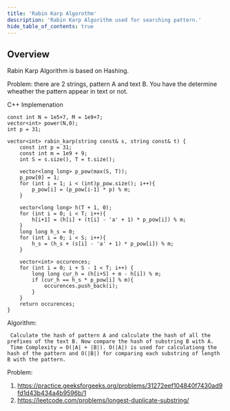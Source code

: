 ```yaml
---
title: 'Rabin Karp Algorothm'
description: 'Rabin Karp Algorithm used for searching pattern.'
hide_table_of_contents: true
---
```


<TutorialAuthors names="@<Yash Gautam>"/>

## Overview

Rabin Karp Algorithm is based on Hashing.


Problem: there are 2 strings, pattern A and text B. You have the determine wheather the pattern appear in text or not.

<Tabs>
<TabItem value="cpp" label="C++">
<SolutionAuthor name="Yash Gautam"/>

C++ Implemenation

    const int N = 1e5+7, M = 1e9+7;
    vector<int> power(N,0);
    int p = 31;

    vector<int> rabin_karp(string const& s, string const& t) {
        const int p = 31; 
        const int m = 1e9 + 9;
        int S = s.size(), T = t.size();

        vector<long long> p_pow(max(S, T)); 
        p_pow[0] = 1; 
        for (int i = 1; i < (int)p_pow.size(); i++){ 
            p_pow[i] = (p_pow[i-1] * p) % m;
        }

        vector<long long> h(T + 1, 0); 
        for (int i = 0; i < T; i++){
            h[i+1] = (h[i] + (t[i] - 'a' + 1) * p_pow[i]) % m; 
        }
        long long h_s = 0; 
        for (int i = 0; i < S; i++){
            h_s = (h_s + (s[i] - 'a' + 1) * p_pow[i]) % m; 
        }

        vector<int> occurences;
        for (int i = 0; i + S - 1 < T; i++) { 
            long long cur_h = (h[i+S] + m - h[i]) % m; 
            if (cur_h == h_s * p_pow[i] % m){
                occurences.push_back(i);
            }
        }
        return occurences;
    }
    
</TabItem>
</Tabs>    
    
  Algorithm: 
  
     Calculate the hash of pattern A and calculate the hash of all the prefixes of the text B. Now compare the hash of substring B with A.
     Time Complexity = O(|A| + |B|). O(|A|) is used for calculationg the hash of the pattern and O(|B|) for comparing each substring of length B with the pattern. 


Problem: 
1) https://practice.geeksforgeeks.org/problems/31272eef104840f7430ad9fd1d43b434a4b9596b/1
2) https://leetcode.com/problems/longest-duplicate-substring/
